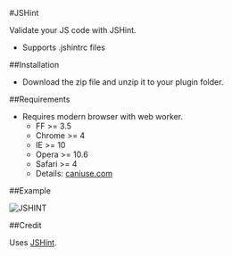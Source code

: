 #JSHint

Validate your JS code with JSHint.

- Supports .jshintrc files

##Installation

- Download the zip file and unzip it to your plugin folder.

##Requirements
- Requires modern browser with web worker.
  - FF >= 3.5
  - Chrome >= 4
  - IE >= 10
  - Opera >= 10.6
  - Safari >= 4
  - Details: [caniuse.com](http://caniuse.com/#feat=webworkers)

##Example

![JSHINT](http://andrano.de/Plugins/img/jshint.png)

##Credit

Uses [JSHint](http://www.jshint.com/).